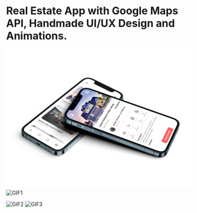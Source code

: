 # Real Estate App with Google Maps API, Handmade UI/UX Design and Animations.

![MOCKUP](realestatemockup.png)
![GIF1](splash_screen.gif)



![GIF2](google_maps.gif)
![GIF3](animated_drawer.gif)
